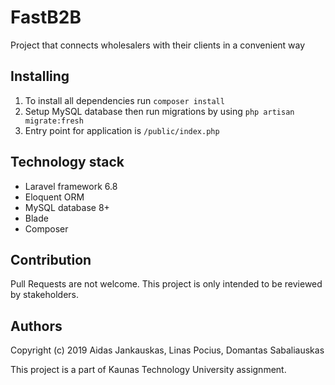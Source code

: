 # FastB2B

Project that connects wholesalers with their clients in a convenient way

## Installing

1. To install all dependencies run ```composer install```
2. Setup MySQL database then run migrations by using ```php artisan migrate:fresh```
3. Entry point for application is ```/public/index.php```

## Technology stack
* Laravel framework 6.8
* Eloquent ORM
* MySQL database 8+
* Blade
* Composer

## Contribution

Pull Requests are not welcome. This project is only intended to be reviewed by stakeholders.

## Authors

Copyright (c) 2019 Aidas Jankauskas, Linas Pocius, Domantas Sabaliauskas

This project is a part of Kaunas Technology University assignment.